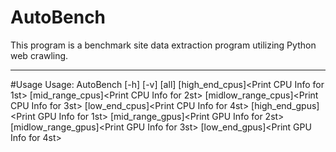 # AutoBench
This program is a benchmark site data extraction program utilizing Python web crawling.

----------------------------
#Usage
Usage: AutoBench [-h] [-v]
         [all]<Print All Info>
         [high_end_cpus]<Print CPU Info for 1st>
         [mid_range_cpus]<Print CPU Info for 2st>
         [midlow_range_cpus]<Print CPU Info for 3st>
         [low_end_cpus]<Print CPU Info for 4st>
         [high_end_gpus]<Print GPU Info for 1st>
         [mid_range_gpus]<Print GPU Info for 2st>
         [midlow_range_gpus]<Print GPU Info for 3st>
         [low_end_gpus]<Print GPU Info for 4st>
